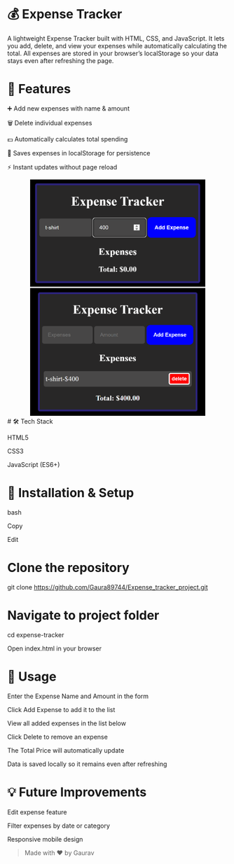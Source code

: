 # 💰 Expense Tracker
A lightweight Expense Tracker built with HTML, CSS, and JavaScript.
It lets you add, delete, and view your expenses while automatically calculating the total.
All expenses are stored in your browser’s localStorage so your data stays even after refreshing the page.

# 🚀 Features
➕ Add new expenses with name & amount

🗑 Delete individual expenses

💵 Automatically calculates total spending

💾 Saves expenses in localStorage for persistence

⚡ Instant updates without page reload
<div align= "center" className="flex flex-col">
<img src="./screenshot/Screenshot 2025-08-13 005919.png" alt="Expense Tracker Screenshot" width="400">


<img src="./screenshot/Screenshot 2025-08-13 005952.png" alt="Expense Tracker Screenshot" width="400">
</div>
# 🛠 Tech Stack

HTML5

CSS3

JavaScript (ES6+)

# 📂 Installation & Setup

bash

Copy

Edit

# Clone the repository

git clone https://github.com/Gaura89744/Expense_tracker_project.git

# Navigate to project folder

cd expense-tracker

Open index.html in your browser

# 📜 Usage

Enter the Expense Name and Amount in the form

Click Add Expense to add it to the list

View all added expenses in the list below

Click Delete to remove an expense

The Total Price will automatically update

Data is saved locally so it remains even after refreshing

# 💡 Future Improvements

Edit expense feature

Filter expenses by date or category

Responsive mobile design

> Made with ❤️ by Gaurav
